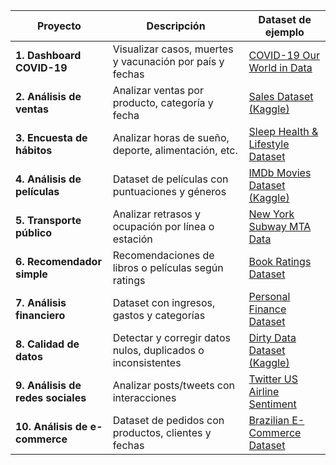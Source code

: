 | Proyecto                          | Descripción                                                  | Dataset de ejemplo                                                                                                |
| --------------------------------- | ------------------------------------------------------------ | ----------------------------------------------------------------------------------------------------------------- |
| **1. Dashboard COVID-19**         | Visualizar casos, muertes y vacunación por país y fechas     | [COVID-19 Our World in Data](https://ourworldindata.org/covid-cases)                                              |
| **2. Análisis de ventas**         | Analizar ventas por producto, categoría y fecha              | [Sales Dataset (Kaggle)](https://www.kaggle.com/datasets/kyanyoga/sample-sales-data)                              |
| **3. Encuesta de hábitos**        | Analizar horas de sueño, deporte, alimentación, etc.         | [Sleep Health & Lifestyle Dataset](https://www.kaggle.com/datasets/uom190346a/sleep-health-and-lifestyle-dataset) |
| **4. Análisis de películas**      | Dataset de películas con puntuaciones y géneros              | [IMDb Movies Dataset (Kaggle)](https://www.kaggle.com/datasets/ashirwadsangwan/imdb-dataset)                      |
| **5. Transporte público**         | Analizar retrasos y ocupación por línea o estación           | [New York Subway MTA Data](https://www.kaggle.com/datasets/nyct-transportation/nyc-subway-data)                   |
| **6. Recomendador simple**        | Recomendaciones de libros o películas según ratings          | [Book Ratings Dataset](https://www.kaggle.com/datasets/arashnic/book-recommendation-dataset)                      |
| **7. Análisis financiero**        | Dataset con ingresos, gastos y categorías                    | [Personal Finance Dataset](https://www.kaggle.com/datasets/ardianumam/personal-finance)                           |
| **8. Calidad de datos**           | Detectar y corregir datos nulos, duplicados o inconsistentes | [Dirty Data Dataset (Kaggle)](https://www.kaggle.com/datasets/rtatman/dirty-data-for-testing)                     |
| **9. Análisis de redes sociales** | Analizar posts/tweets con interacciones                      | [Twitter US Airline Sentiment](https://www.kaggle.com/datasets/crowdflower/twitter-airline-sentiment)             |
| **10. Análisis de e-commerce**    | Dataset de pedidos con productos, clientes y fechas          | [Brazilian E-Commerce Dataset](https://www.kaggle.com/datasets/olistbr/brazilian-ecommerce)                       |
